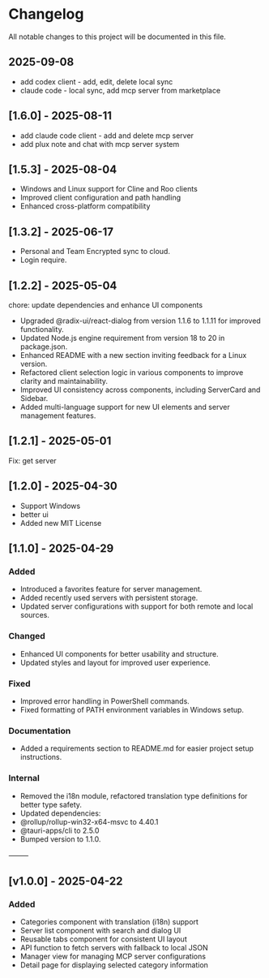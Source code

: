 # Changelog

All notable changes to this project will be documented in this file.

## 2025-09-08

- add codex client - add, edit, delete local sync
- claude code - local sync, add mcp server from marketplace

## [1.6.0] - 2025-08-11

- add claude code client - add and delete mcp server
- add plux note and chat with mcp server system

## [1.5.3] - 2025-08-04

- Windows and Linux support for Cline and Roo clients
- Improved client configuration and path handling
- Enhanced cross-platform compatibility

## [1.3.2] - 2025-06-17

- Personal and Team Encrypted sync to cloud.
- Login require.

## [1.2.2] - 2025-05-04

chore: update dependencies and enhance UI components

- Upgraded @radix-ui/react-dialog from version 1.1.6 to 1.1.11 for improved functionality.
- Updated Node.js engine requirement from version 18 to 20 in package.json.
- Enhanced README with a new section inviting feedback for a Linux version.
- Refactored client selection logic in various components to improve clarity and maintainability.
- Improved UI consistency across components, including ServerCard and Sidebar.
- Added multi-language support for new UI elements and server management features.

## [1.2.1] - 2025-05-01

Fix: get server

## [1.2.0] - 2025-04-30

- Support Windows
- better ui
- Added new MIT License

## [1.1.0] - 2025-04-29

### Added
- Introduced a favorites feature for server management.
- Added recently used servers with persistent storage.
- Updated server configurations with support for both remote and local sources.

### Changed
- Enhanced UI components for better usability and structure.
- Updated styles and layout for improved user experience.

### Fixed
- Improved error handling in PowerShell commands.
- Fixed formatting of PATH environment variables in Windows setup.

### Documentation
- Added a requirements section to README.md for easier project setup instructions.

### Internal
- Removed the i18n module, refactored translation type definitions for better type safety.
- Updated dependencies:
- @rollup/rollup-win32-x64-msvc to 4.40.1
- @tauri-apps/cli to 2.5.0
- Bumped version to 1.1.0.

⸻

## [v1.0.0] - 2025-04-22

### Added
- Categories component with translation (i18n) support
- Server list component with search and dialog UI
- Reusable tabs component for consistent UI layout
- API function to fetch servers with fallback to local JSON
- Manager view for managing MCP server configurations
- Detail page for displaying selected category information